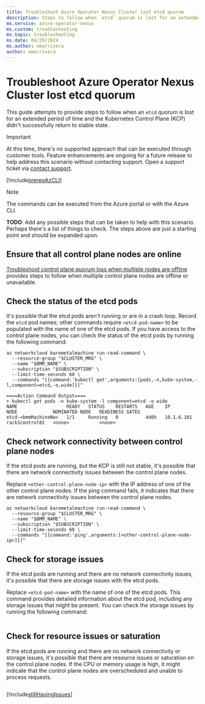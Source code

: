 ```yaml
---
title: Troubleshoot Azure Operator Nexus Cluster lost etcd quorum
description: Steps to follow when `etcd` quorum is lost for an extended period of time and the KCP didn't successfully return to a stable state.
ms.service: azure-operator-nexus
ms.custom: troubleshooting
ms.topic: troubleshooting
ms.date: 04/29/2024
ms.author: omarrivera
author: omarrivera
---
```


# Troubleshoot Azure Operator Nexus Cluster lost etcd quorum

This guide attempts to provide steps to follow when an `etcd` quorum is lost for an extended period of time and the Kubernetes Control Plane (KCP) didn't successfully return to stable state.

> [!IMPORTANT]
> At this time, there's no supported approach that can be executed through customer tools.
> Feature enhancements are ongoing for a future release to help address this scenario without contacting support.
> Open a support ticket via [contact support].

[!include[prereqAzCLI](./includes/baremetal-machines/prerequisites-azure-cli-bare-metal-machine-actions.md)]

> [!NOTE]
> The commands can be executed from the Azure portal or with the Azure CLI.

**TODO**: Add any possible steps that can be taken to help with this scenario. Perhaps there's a list of things to check. The steps above are just a starting point and should be expanded upon.

## Ensure that all control plane nodes are online

[Troubleshoot control plane quorum loss when multiple nodes are offline](./troubleshoot-control-plane-quorum.md) provides steps to follow when multiple control plane nodes are offline or unavailable.

## Check the status of the etcd pods

It's possible that the etcd pods aren't running or are in a crash loop.
Record the `etcd` pod names; other commands require `<etcd-pod-name>` to be populated with the name of one of the etcd pods.
If you have access to the control plane nodes, you can check the status of the etcd pods by running the following command:

```azurecli
az networkcloud baremetalmachine run-read-command \
  --resource-group "$CLUSTER_MRG" \
  --name "$BMM_NAME" \
  --subscription "$SUBSCRIPTION" \
  --limit-time-seconds 60 \
  --commands "[{command:'kubectl get',arguments:[pods,-n,kube-system,-l,component=etcd,-o,wide]}]"

====Action Command Output====
+ kubectl get pods -n kube-system -l component=etcd -o wide
NAME                  READY   STATUS    RESTARTS   AGE    IP           NODE             NOMINATED NODE   READINESS GATES
etcd-<bmmMachineNe>   1/1     Running   0          4d6h   10.1.6.101   rack1control01   <none>           <none>
```

## Check network connectivity between control plane nodes

If the etcd pods are running, but the KCP is still not stable, it's possible that there are network connectivity issues between the control plane nodes.

Replace `<other-control-plane-node-ip>` with the IP address of one of the other control plane nodes.
If the ping command fails, it indicates that there are network connectivity issues between the control plane nodes.

```azurecli
az networkcloud baremetalmachine run-read-command \
  --resource-group "$CLUSTER_MRG" \
  --name "$BMM_NAME" \
  --subscription "$SUBSCRIPTION" \
  --limit-time-seconds 60 \
  --commands "[{command:'ping',arguments:[<other-control-plane-node-ip>]}]"
```

## Check for storage issues

If the etcd pods are running and there are no network connectivity issues, it's possible that there are storage issues with the etcd pods.


Replace `<etcd-pod-name>` with the name of one of the etcd pods.
This command provides detailed information about the etcd pod, including any storage issues that might be present.
You can check the storage issues by running the following command:

```azurecli
```


## Check for resource issues or saturation

If the etcd pods are running and there are no network connectivity or storage issues, it's possible that there are resource issues or saturation on the control plane nodes.
If the CPU or memory usage is high, it might indicate that the control plane nodes are overscheduled and unable to process requests.

```azurecli
```


[!include[stillHavingIssues](./includes/contact-support.md)]

[contact support]: https://portal.azure.com/?#blade/Microsoft_Azure_Support/HelpAndSupportBlade